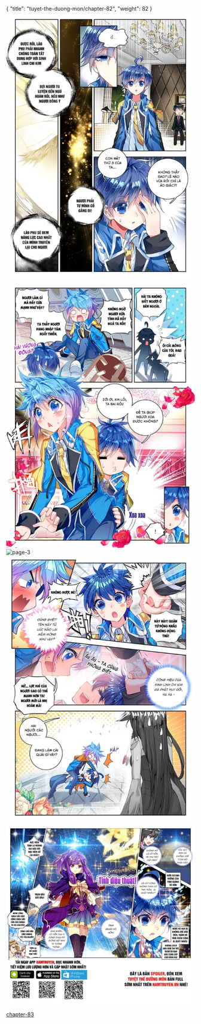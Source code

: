 { "title": "tuyet-the-duong-mon/chapter-82", "weight": 82 }
<img src="tuyet-the-duong-mon_0082_01-4d0ad4e81e1f42c39a566a09467ae843.webp" alt="page-1" origin="http://storage.fshare.vn/Test-vechai/1471863787-Tuyet-the-Duong-Mon-Dau-La-Dai-Luc-2-Chapter-81-Hamtruyenvn-ve-chai-02.jpg"><br/>
<img src="tuyet-the-duong-mon_0082_02-77562cb8545bd35ec639989a4d171e43.webp" alt="page-2" origin="http://storage.fshare.vn/Test-vechai/1471863787-Tuyet-the-Duong-Mon-Dau-La-Dai-Luc-2-Chapter-81-Hamtruyenvn-ve-chai-03.jpg"><br/>
<img src="http://adx.kul.vn/www/delivery/avw.php?zoneid=263&cb=1524457854&n=af995ff0" alt="page-3" origin="http://adx.kul.vn/www/delivery/avw.php?zoneid=263&cb=1524457854&n=af995ff0"><br/>
<img src="tuyet-the-duong-mon_0082_04-2bfb8f1b8409331778e09bf316137b18.webp" alt="page-4" origin="http://storage.fshare.vn/Test-vechai/1471863787-Tuyet-the-Duong-Mon-Dau-La-Dai-Luc-2-Chapter-81-Hamtruyenvn-ve-chai-04.jpg"><br/>
<img src="tuyet-the-duong-mon_0082_05-08c61abdb61d4de10b3a09b407d81081.webp" alt="page-5" origin="http://storage.fshare.vn/Test-vechai/1471863787-Tuyet-the-Duong-Mon-Dau-La-Dai-Luc-2-Chapter-81-Hamtruyenvn-ve-chai-05.jpg"><br/>
<br/><a class="nextchap" href="/tuyet-the-duong-mon/chapter-83">chapter-83</a>
